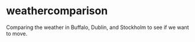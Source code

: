 weathercomparison
=================

Comparing the weather in Buffalo, Dublin, and Stockholm to see if we want to move.
